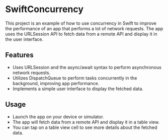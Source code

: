 # SwiftConcurrency
This project is an example of how to use concurrency in Swift to improve the performance of an app that performs a lot of network requests. The app uses the URLSession API to fetch data from a remote API and display it in the user interface.

## Features
+ Uses URLSession and the async/await syntax to perform asynchronous network requests.
+ Utilizes DispatchQueue to perform tasks concurrently in the background, improving app performance.
+ Implements a simple user interface to display the fetched data.

## Usage
+ Launch the app on your device or simulator.
+ The app will fetch data from a remote API and display it in a table view.
+ You can tap on a table view cell to see more details about the fetched data.

